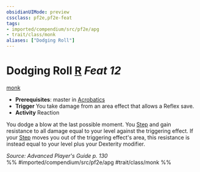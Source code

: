 ```yaml
---
obsidianUIMode: preview
cssclass: pf2e,pf2e-feat
tags:
- imported/compendium/src/pf2e/apg
- trait/class/monk
aliases: ["Dodging Roll"]
---
```

# Dodging Roll  [R](chapter-9-playing-the-game.md#Actions "Reaction") *Feat 12*  
[monk](rules/traits/monk.md)  

- **Prerequisites**: master in [Acrobatics](../skills.md#Acrobatics)
- **Trigger** You take damage from an area effect that allows a Reflex save.
- **Activity** Reaction

You dodge a blow at the last possible moment. You [Step](step.md) and gain resistance to all damage equal to your level against the triggering effect. If your [Step](step.md) moves you out of the triggering effect's area, this resistance is instead equal to your level plus your Dexterity modifier.

*Source: Advanced Player's Guide p. 130*  
%% #imported/compendium/src/pf2e/apg #trait/class/monk %%